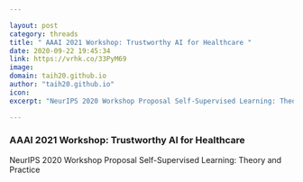```yaml
---

layout: post
category: threads
title: " AAAI 2021 Workshop: Trustworthy AI for Healthcare "
date: 2020-09-22 19:45:34
link: https://vrhk.co/33PyM69
image: 
domain: taih20.github.io
author: "taih20.github.io"
icon: 
excerpt: "NeurIPS 2020 Workshop Proposal Self-Supervised Learning: Theory and Practice"

---
```


###  AAAI 2021 Workshop: Trustworthy AI for Healthcare 

NeurIPS 2020 Workshop Proposal Self-Supervised Learning: Theory and Practice